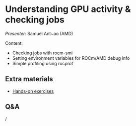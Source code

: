 # Understanding GPU activity & checking jobs

*Presenter:* Samuel Ant~ao (AMD)

Content:

-   Checking jobs with rocm-smi
-   Setting environment variables for ROCm/AMD debug info
-   Simple profiling using rocprof


<!--
<video src="https://462000265.lumidata.eu/ai-20241126/recordings/04_Workarounds.mp4" controls="controls"></video>
-->


## Extra materials

<!--
-   [Presentation slides](https://462000265.lumidata.eu/ai-20241126/files/LUMI-ai-20241126-04-Understanding_GPU_activity.pdf)
-->

-   [Hands-on exercises](E04_Workarounds.md)


## Q&A

/
